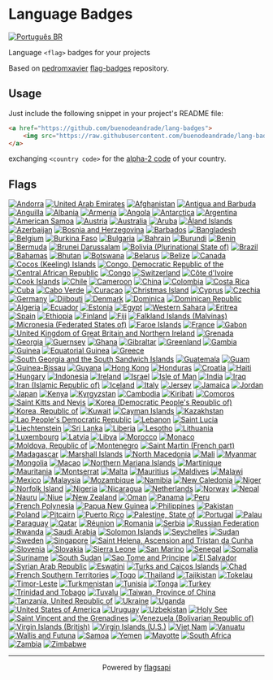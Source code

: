 # Language Badges
<a href="https://github.com/buenodeandrade/lang-badges">
    <img src="https://raw.githubusercontent.com/buenodeandrade/lang-badges/main/badges/BR.svg" alt="Português BR">
</a>

Language `<flag>` badges for your projects

Based on [pedromxavier](https://github.com/pedromxavier) [flag-badges](https://github.com/pedromxavier/flag-badges) repository.

## Usage

Just include the following snippet in your project's README file:

```html
<a href="https://github.com/buenodeandrade/lang-badges">
    <img src="https://raw.githubusercontent.com/buenodeandrade/lang-badges/main/badges/<country code>.svg" alt="made in <country code>">
</a>
```

exchanging `<country code>` for the [alpha-2 code](https://en.wikipedia.org/wiki/ISO_3166-1_alpha-2) of your country.

## Flags
[![Andorra](badges/AD.svg)](badges/AD.svg)
[![United Arab Emirates](badges/AE.svg)](badges/AE.svg)
[![Afghanistan](badges/AF.svg)](badges/AF.svg)
[![Antigua and Barbuda](badges/AG.svg)](badges/AG.svg)
[![Anguilla](badges/AI.svg)](badges/AI.svg)
[![Albania](badges/AL.svg)](badges/AL.svg)
[![Armenia](badges/AM.svg)](badges/AM.svg)
[![Angola](badges/AO.svg)](badges/AO.svg)
[![Antarctica](badges/AQ.svg)](badges/AQ.svg)
[![Argentina](badges/AR.svg)](badges/AR.svg)
[![American Samoa](badges/AS.svg)](badges/AS.svg)
[![Austria](badges/AT.svg)](badges/AT.svg)
[![Australia](badges/AU.svg)](badges/AU.svg)
[![Aruba](badges/AW.svg)](badges/AW.svg)
[![Åland Islands](badges/AX.svg)](badges/AX.svg)
[![Azerbaijan](badges/AZ.svg)](badges/AZ.svg)
[![Bosnia and Herzegovina](badges/BA.svg)](badges/BA.svg)
[![Barbados](badges/BB.svg)](badges/BB.svg)
[![Bangladesh](badges/BD.svg)](badges/BD.svg)
[![Belgium](badges/BE.svg)](badges/BE.svg)
[![Burkina Faso](badges/BF.svg)](badges/BF.svg)
[![Bulgaria](badges/BG.svg)](badges/BG.svg)
[![Bahrain](badges/BH.svg)](badges/BH.svg)
[![Burundi](badges/BI.svg)](badges/BI.svg)
[![Benin](badges/BJ.svg)](badges/BJ.svg)
[![Bermuda](badges/BM.svg)](badges/BM.svg)
[![Brunei Darussalam](badges/BN.svg)](badges/BN.svg)
[![Bolivia (Plurinational State of)](badges/BO.svg)](badges/BO.svg)
[![Brazil](badges/BR.svg)](badges/BR.svg)
[![Bahamas](badges/BS.svg)](badges/BS.svg)
[![Bhutan](badges/BT.svg)](badges/BT.svg)
[![Botswana](badges/BW.svg)](badges/BW.svg)
[![Belarus](badges/BY.svg)](badges/BY.svg)
[![Belize](badges/BZ.svg)](badges/BZ.svg)
[![Canada](badges/CA.svg)](badges/CA.svg)
[![Cocos (Keeling) Islands](badges/CC.svg)](badges/CC.svg)
[![Congo, Democratic Republic of the](badges/CD.svg)](badges/CD.svg)
[![Central African Republic](badges/CF.svg)](badges/CF.svg)
[![Congo](badges/CG.svg)](badges/CG.svg)
[![Switzerland](badges/CH.svg)](badges/CH.svg)
[![Côte d'Ivoire](badges/CI.svg)](badges/CI.svg)
[![Cook Islands](badges/CK.svg)](badges/CK.svg)
[![Chile](badges/CL.svg)](badges/CL.svg)
[![Cameroon](badges/CM.svg)](badges/CM.svg)
[![China](badges/CN.svg)](badges/CN.svg)
[![Colombia](badges/CO.svg)](badges/CO.svg)
[![Costa Rica](badges/CR.svg)](badges/CR.svg)
[![Cuba](badges/CU.svg)](badges/CU.svg)
[![Cabo Verde](badges/CV.svg)](badges/CV.svg)
[![Curaçao](badges/CW.svg)](badges/CW.svg)
[![Christmas Island](badges/CX.svg)](badges/CX.svg)
[![Cyprus](badges/CY.svg)](badges/CY.svg)
[![Czechia](badges/CZ.svg)](badges/CZ.svg)
[![Germany](badges/DE.svg)](badges/DE.svg)
[![Djibouti](badges/DJ.svg)](badges/DJ.svg)
[![Denmark](badges/DK.svg)](badges/DK.svg)
[![Dominica](badges/DM.svg)](badges/DM.svg)
[![Dominican Republic](badges/DO.svg)](badges/DO.svg)
[![Algeria](badges/DZ.svg)](badges/DZ.svg)
[![Ecuador](badges/EC.svg)](badges/EC.svg)
[![Estonia](badges/EE.svg)](badges/EE.svg)
[![Egypt](badges/EG.svg)](badges/EG.svg)
[![Western Sahara](badges/EH.svg)](badges/EH.svg)
[![Eritrea](badges/ER.svg)](badges/ER.svg)
[![Spain](badges/ES.svg)](badges/ES.svg)
[![Ethiopia](badges/ET.svg)](badges/ET.svg)
[![Finland](badges/FI.svg)](badges/FI.svg)
[![Fiji](badges/FJ.svg)](badges/FJ.svg)
[![Falkland Islands (Malvinas)](badges/FK.svg)](badges/FK.svg)
[![Micronesia (Federated States of)](badges/FM.svg)](badges/FM.svg)
[![Faroe Islands](badges/FO.svg)](badges/FO.svg)
[![France](badges/FR.svg)](badges/FR.svg)
[![Gabon](badges/GA.svg)](badges/GA.svg)
[![United Kingdom of Great Britain and Northern Ireland](badges/GB.svg)](badges/GB.svg)
[![Grenada](badges/GD.svg)](badges/GD.svg)
[![Georgia](badges/GE.svg)](badges/GE.svg)
[![Guernsey](badges/GG.svg)](badges/GG.svg)
[![Ghana](badges/GH.svg)](badges/GH.svg)
[![Gibraltar](badges/GI.svg)](badges/GI.svg)
[![Greenland](badges/GL.svg)](badges/GL.svg)
[![Gambia](badges/GM.svg)](badges/GM.svg)
[![Guinea](badges/GN.svg)](badges/GN.svg)
[![Equatorial Guinea](badges/GQ.svg)](badges/GQ.svg)
[![Greece](badges/GR.svg)](badges/GR.svg)
[![South Georgia and the South Sandwich Islands](badges/GS.svg)](badges/GS.svg)
[![Guatemala](badges/GT.svg)](badges/GT.svg)
[![Guam](badges/GU.svg)](badges/GU.svg)
[![Guinea-Bissau](badges/GW.svg)](badges/GW.svg)
[![Guyana](badges/GY.svg)](badges/GY.svg)
[![Hong Kong](badges/HK.svg)](badges/HK.svg)
[![Honduras](badges/HN.svg)](badges/HN.svg)
[![Croatia](badges/HR.svg)](badges/HR.svg)
[![Haiti](badges/HT.svg)](badges/HT.svg)
[![Hungary](badges/HU.svg)](badges/HU.svg)
[![Indonesia](badges/ID.svg)](badges/ID.svg)
[![Ireland](badges/IE.svg)](badges/IE.svg)
[![Israel](badges/IL.svg)](badges/IL.svg)
[![Isle of Man](badges/IM.svg)](badges/IM.svg)
[![India](badges/IN.svg)](badges/IN.svg)
[![Iraq](badges/IQ.svg)](badges/IQ.svg)
[![Iran (Islamic Republic of)](badges/IR.svg)](badges/IR.svg)
[![Iceland](badges/IS.svg)](badges/IS.svg)
[![Italy](badges/IT.svg)](badges/IT.svg)
[![Jersey](badges/JE.svg)](badges/JE.svg)
[![Jamaica](badges/JM.svg)](badges/JM.svg)
[![Jordan](badges/JO.svg)](badges/JO.svg)
[![Japan](badges/JP.svg)](badges/JP.svg)
[![Kenya](badges/KE.svg)](badges/KE.svg)
[![Kyrgyzstan](badges/KG.svg)](badges/KG.svg)
[![Cambodia](badges/KH.svg)](badges/KH.svg)
[![Kiribati](badges/KI.svg)](badges/KI.svg)
[![Comoros](badges/KM.svg)](badges/KM.svg)
[![Saint Kitts and Nevis](badges/KN.svg)](badges/KN.svg)
[![Korea (Democratic People's Republic of)](badges/KP.svg)](badges/KP.svg)
[![Korea, Republic of](badges/KR.svg)](badges/KR.svg)
[![Kuwait](badges/KW.svg)](badges/KW.svg)
[![Cayman Islands](badges/KY.svg)](badges/KY.svg)
[![Kazakhstan](badges/KZ.svg)](badges/KZ.svg)
[![Lao People's Democratic Republic](badges/LA.svg)](badges/LA.svg)
[![Lebanon](badges/LB.svg)](badges/LB.svg)
[![Saint Lucia](badges/LC.svg)](badges/LC.svg)
[![Liechtenstein](badges/LI.svg)](badges/LI.svg)
[![Sri Lanka](badges/LK.svg)](badges/LK.svg)
[![Liberia](badges/LR.svg)](badges/LR.svg)
[![Lesotho](badges/LS.svg)](badges/LS.svg)
[![Lithuania](badges/LT.svg)](badges/LT.svg)
[![Luxembourg](badges/LU.svg)](badges/LU.svg)
[![Latvia](badges/LV.svg)](badges/LV.svg)
[![Libya](badges/LY.svg)](badges/LY.svg)
[![Morocco](badges/MA.svg)](badges/MA.svg)
[![Monaco](badges/MC.svg)](badges/MC.svg)
[![Moldova, Republic of](badges/MD.svg)](badges/MD.svg)
[![Montenegro](badges/ME.svg)](badges/ME.svg)
[![Saint Martin (French part)](badges/MF.svg)](badges/MF.svg)
[![Madagascar](badges/MG.svg)](badges/MG.svg)
[![Marshall Islands](badges/MH.svg)](badges/MH.svg)
[![North Macedonia](badges/MK.svg)](badges/MK.svg)
[![Mali](badges/ML.svg)](badges/ML.svg)
[![Myanmar](badges/MM.svg)](badges/MM.svg)
[![Mongolia](badges/MN.svg)](badges/MN.svg)
[![Macao](badges/MO.svg)](badges/MO.svg)
[![Northern Mariana Islands](badges/MP.svg)](badges/MP.svg)
[![Martinique](badges/MQ.svg)](badges/MQ.svg)
[![Mauritania](badges/MR.svg)](badges/MR.svg)
[![Montserrat](badges/MS.svg)](badges/MS.svg)
[![Malta](badges/MT.svg)](badges/MT.svg)
[![Mauritius](badges/MU.svg)](badges/MU.svg)
[![Maldives](badges/MV.svg)](badges/MV.svg)
[![Malawi](badges/MW.svg)](badges/MW.svg)
[![Mexico](badges/MX.svg)](badges/MX.svg)
[![Malaysia](badges/MY.svg)](badges/MY.svg)
[![Mozambique](badges/MZ.svg)](badges/MZ.svg)
[![Namibia](badges/NA.svg)](badges/NA.svg)
[![New Caledonia](badges/NC.svg)](badges/NC.svg)
[![Niger](badges/NE.svg)](badges/NE.svg)
[![Norfolk Island](badges/NF.svg)](badges/NF.svg)
[![Nigeria](badges/NG.svg)](badges/NG.svg)
[![Nicaragua](badges/NI.svg)](badges/NI.svg)
[![Netherlands](badges/NL.svg)](badges/NL.svg)
[![Norway](badges/NO.svg)](badges/NO.svg)
[![Nepal](badges/NP.svg)](badges/NP.svg)
[![Nauru](badges/NR.svg)](badges/NR.svg)
[![Niue](badges/NU.svg)](badges/NU.svg)
[![New Zealand](badges/NZ.svg)](badges/NZ.svg)
[![Oman](badges/OM.svg)](badges/OM.svg)
[![Panama](badges/PA.svg)](badges/PA.svg)
[![Peru](badges/PE.svg)](badges/PE.svg)
[![French Polynesia](badges/PF.svg)](badges/PF.svg)
[![Papua New Guinea](badges/PG.svg)](badges/PG.svg)
[![Philippines](badges/PH.svg)](badges/PH.svg)
[![Pakistan](badges/PK.svg)](badges/PK.svg)
[![Poland](badges/PL.svg)](badges/PL.svg)
[![Pitcairn](badges/PN.svg)](badges/PN.svg)
[![Puerto Rico](badges/PR.svg)](badges/PR.svg)
[![Palestine, State of](badges/PS.svg)](badges/PS.svg)
[![Portugal](badges/PT.svg)](badges/PT.svg)
[![Palau](badges/PW.svg)](badges/PW.svg)
[![Paraguay](badges/PY.svg)](badges/PY.svg)
[![Qatar](badges/QA.svg)](badges/QA.svg)
[![Réunion](badges/RE.svg)](badges/RE.svg)
[![Romania](badges/RO.svg)](badges/RO.svg)
[![Serbia](badges/RS.svg)](badges/RS.svg)
[![Russian Federation](badges/RU.svg)](badges/RU.svg)
[![Rwanda](badges/RW.svg)](badges/RW.svg)
[![Saudi Arabia](badges/SA.svg)](badges/SA.svg)
[![Solomon Islands](badges/SB.svg)](badges/SB.svg)
[![Seychelles](badges/SC.svg)](badges/SC.svg)
[![Sudan](badges/SD.svg)](badges/SD.svg)
[![Sweden](badges/SE.svg)](badges/SE.svg)
[![Singapore](badges/SG.svg)](badges/SG.svg)
[![Saint Helena, Ascension and Tristan da Cunha](badges/SH.svg)](badges/SH.svg)
[![Slovenia](badges/SI.svg)](badges/SI.svg)
[![Slovakia](badges/SK.svg)](badges/SK.svg)
[![Sierra Leone](badges/SL.svg)](badges/SL.svg)
[![San Marino](badges/SM.svg)](badges/SM.svg)
[![Senegal](badges/SN.svg)](badges/SN.svg)
[![Somalia](badges/SO.svg)](badges/SO.svg)
[![Suriname](badges/SR.svg)](badges/SR.svg)
[![South Sudan](badges/SS.svg)](badges/SS.svg)
[![Sao Tome and Principe](badges/ST.svg)](badges/ST.svg)
[![El Salvador](badges/SV.svg)](badges/SV.svg)
[![Syrian Arab Republic](badges/SY.svg)](badges/SY.svg)
[![Eswatini](badges/SZ.svg)](badges/SZ.svg)
[![Turks and Caicos Islands](badges/TC.svg)](badges/TC.svg)
[![Chad](badges/TD.svg)](badges/TD.svg)
[![French Southern Territories](badges/TF.svg)](badges/TF.svg)
[![Togo](badges/TG.svg)](badges/TG.svg)
[![Thailand](badges/TH.svg)](badges/TH.svg)
[![Tajikistan](badges/TJ.svg)](badges/TJ.svg)
[![Tokelau](badges/TK.svg)](badges/TK.svg)
[![Timor-Leste](badges/TL.svg)](badges/TL.svg)
[![Turkmenistan](badges/TM.svg)](badges/TM.svg)
[![Tunisia](badges/TN.svg)](badges/TN.svg)
[![Tonga](badges/TO.svg)](badges/TO.svg)
[![Turkey](badges/TR.svg)](badges/TR.svg)
[![Trinidad and Tobago](badges/TT.svg)](badges/TT.svg)
[![Tuvalu](badges/TV.svg)](badges/TV.svg)
[![Taiwan, Province of China](badges/TW.svg)](badges/TW.svg)
[![Tanzania, United Republic of](badges/TZ.svg)](badges/TZ.svg)
[![Ukraine](badges/UA.svg)](badges/UA.svg)
[![Uganda](badges/UG.svg)](badges/UG.svg)
[![United States of America](badges/US.svg)](badges/US.svg)
[![Uruguay](badges/UY.svg)](badges/UY.svg)
[![Uzbekistan](badges/UZ.svg)](badges/UZ.svg)
[![Holy See](badges/VA.svg)](badges/VA.svg)
[![Saint Vincent and the Grenadines](badges/VC.svg)](badges/VC.svg)
[![Venezuela (Bolivarian Republic of)](badges/VE.svg)](badges/VE.svg)
[![Virgin Islands (British)](badges/VG.svg)](badges/VG.svg)
[![Virgin Islands (U.S.)](badges/VI.svg)](badges/VI.svg)
[![Viet Nam](badges/VN.svg)](badges/VN.svg)
[![Vanuatu](badges/VU.svg)](badges/VU.svg)
[![Wallis and Futuna](badges/WF.svg)](badges/WF.svg)
[![Samoa](badges/WS.svg)](badges/WS.svg)
[![Yemen](badges/YE.svg)](badges/YE.svg)
[![Mayotte](badges/YT.svg)](badges/YT.svg)
[![South Africa](badges/ZA.svg)](badges/ZA.svg)
[![Zambia](badges/ZM.svg)](badges/ZM.svg)
[![Zimbabwe](badges/ZW.svg)](badges/ZW.svg)

---

<div align="center">
    Powered by <a href="https://flagsapi.com">flagsapi</a>
</div>
